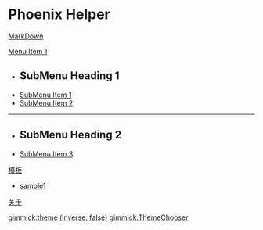 ﻿# Phoenix Helper

[MarkDown](helps/Help.md)

[Menu Item 1]()

  * ## SubMenu Heading 1
  * [SubMenu Item 1](subitem1.md)
  * [SubMenu Item 2](subitem2.md)
  - - - -
  * ## SubMenu Heading 2
  * [SubMenu Item 3](subitem3.md)
  
[模板]()
  * [sample1](helps/m_interface1.md)

[关于](About.md)

[gimmick:theme (inverse: false)](united)
[gimmick:ThemeChooser](主题)
